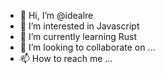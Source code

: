 - 👋 Hi, I’m @idealre
- 👀 I’m interested in Javascript
- 🌱 I’m currently learning Rust
- 💞️ I’m looking to collaborate on ...
- 📫 How to reach me ...

<!---
idealre/idealre is a ✨ special ✨ repository because its `README.md` (this file) appears on your GitHub profile.
You can click the Preview link to take a look at your changes.
--->
